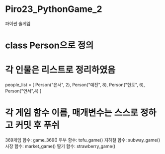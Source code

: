 # Piro23_PythonGame_2

파이썬 술게임

# class Person으로 정의

# 각 인물은 리스트로 정리하였음

people_list = [
Person("은서", 2),
Person("예진", 8),
Person("헌도", 6),
Person("연서",4)
]

# 각 게임 함수 이름, 매개변수는 스스로 정하고 커밋 후 푸쉬

369게임 함수: game_369()
두부 함수: tofu_game()
지하철 함수: subway_game()
시장 함수: market_game()
딸기 함수: strawberry_game()
